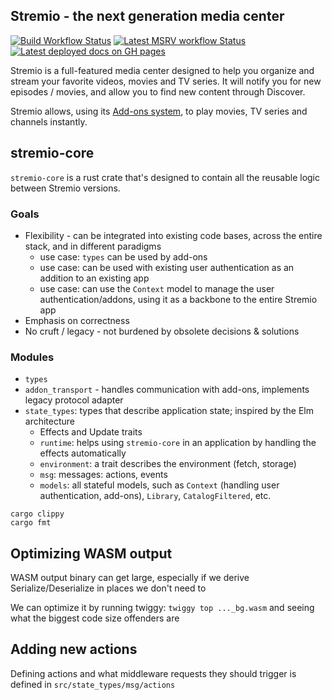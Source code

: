 ## Stremio - the next generation media center
[![Build Workflow Status](https://img.shields.io/github/actions/workflow/status/Stremio/stremio-core/build.yml?label=Build)](https://github.com/Stremio/stremio-core/actions/workflows/build.yml)
[![Latest MSRV workflow Status](https://img.shields.io/github/actions/workflow/status/Stremio/stremio-core/msrv.yml?label=MSRV)](https://github.com/Stremio/stremio-core/actions/workflows/msrv.yml)
[![Latest deployed docs on GH pages](https://img.shields.io/github/actions/workflow/status/Stremio/stremio-core/docs.yml?event=workflow_dispatch&label=Latest%20deployed%20Docs)](https://stremio.github.io/stremio-core)

Stremio is a full-featured media center designed to help you organize and stream your favorite videos, movies and TV series. It will notify you for new episodes / movies, and allow you to find new content through Discover.

Stremio allows, using its [Add-ons system](https://github.com/Stremio/stremio-addon-sdk), to play movies, TV series and channels instantly.

## stremio-core

`stremio-core` is a rust crate that's designed to contain all the reusable logic between Stremio versions.

### Goals

* Flexibility - can be integrated into existing code bases, across the entire stack, and in different paradigms
	* use case: `types` can be used by add-ons
	* use case: can be used with existing user authentication as an addition to an existing app
	* use case: can use the `Context` model to manage the user authentication/addons, using it as a backbone to the entire Stremio app
* Emphasis on correctness
* No cruft / legacy - not burdened by obsolete decisions & solutions

### Modules

* `types`
* `addon_transport` - handles communication with add-ons, implements legacy protocol adapter
* `state_types`: types that describe application state; inspired by the Elm architecture
	* Effects and Update traits
	* `runtime`: helps using `stremio-core` in an application by handling the effects automatically
	* `environment`: a trait describes the environment (fetch, storage)
	* `msg`: messages: actions, events
	* `models`: all stateful models, such as `Context` (handling user authentication, add-ons), `Library`, `CatalogFiltered`, etc.



```
cargo clippy
cargo fmt
```

## Optimizing WASM output

WASM output binary can get large, especially if we derive Serialize/Deserialize in places we don't need to

We can optimize it by running twiggy: `twiggy top ..._bg.wasm` and seeing what the biggest code size offenders are


## Adding new actions

Defining actions and what middleware requests they should trigger is defined in `src/state_types/msg/actions`
